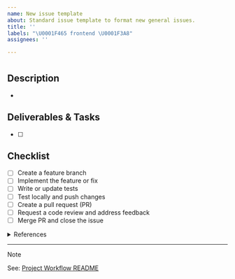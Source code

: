 ```yaml
---
name: New issue template
about: Standard issue template to format new general issues.
title: ''
labels: "\U0001F465 frontend \U0001F3A8"
assignees: ''

---
```


<!-- Briefly summarise the issue in a concise title next to '#'-->

#

## Description

<!-- Add a short bullet point description of the problem, requirement, or goal. -->
- 

## Deliverables & Tasks

<!-- List actionable tasks. Break down into smaller steps if needed. -->

- [ ] 

## Checklist

<!-- General development workflow steps. Remove if unsuitable. -->

- [ ] Create a feature branch
- [ ] Implement the feature or fix
- [ ] Write or update tests
- [ ] Test locally and push changes
- [ ] Create a pull request (PR)
- [ ] Request a code review and address feedback
- [ ] Merge PR and close the issue

<details>
<summary>References</summary>

-

</details>

---
<!-- For tips, examples, and advanced Markdown usage, see the [Project Workflow README](.github/Project_Workflow.md). -->
> [!NOTE]
>
See: [Project Workflow README](https://github.com/jv-kune-kune/PiglioTech-General/blob/79bc9e731b48fda27fe75c5c85933d7736e25153/.github/Project_Workflow.md#workflow-overview)
